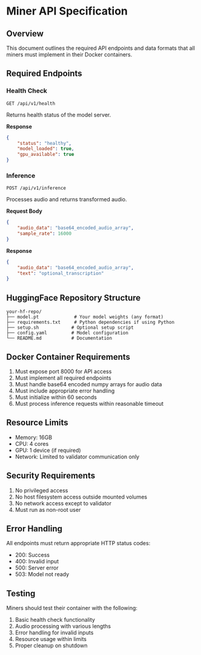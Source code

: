 # Miner API Specification

## Overview
This document outlines the required API endpoints and data formats that all miners must implement in their Docker containers.

## Required Endpoints

### Health Check
```
GET /api/v1/health
```
Returns health status of the model server.

**Response**
```json
{
    "status": "healthy",
    "model_loaded": true,
    "gpu_available": true
}
```

### Inference
```
POST /api/v1/inference
```
Processes audio and returns transformed audio.

**Request Body**
```json
{
    "audio_data": "base64_encoded_audio_array",
    "sample_rate": 16000
}
```

**Response**
```json
{
    "audio_data": "base64_encoded_audio_array", 
    "text": "optional_transcription"
}
```

## HuggingFace Repository Structure
```
your-hf-repo/
├── model.pt             # Your model weights (any format)
├── requirements.txt     # Python dependencies if using Python
├── setup.sh            # Optional setup script
├── config.yaml         # Model configuration
└── README.md           # Documentation
```

## Docker Container Requirements

1. Must expose port 8000 for API access
2. Must implement all required endpoints
3. Must handle base64 encoded numpy arrays for audio data
4. Must include appropriate error handling
5. Must initialize within 60 seconds
6. Must process inference requests within reasonable timeout

## Resource Limits
- Memory: 16GB
- CPU: 4 cores 
- GPU: 1 device (if required)
- Network: Limited to validator communication only

## Security Requirements
1. No privileged access
2. No host filesystem access outside mounted volumes
3. No network access except to validator
4. Must run as non-root user

## Error Handling
All endpoints must return appropriate HTTP status codes:
- 200: Success
- 400: Invalid input
- 500: Server error
- 503: Model not ready

## Testing
Miners should test their container with the following:
1. Basic health check functionality
2. Audio processing with various lengths
3. Error handling for invalid inputs
4. Resource usage within limits
5. Proper cleanup on shutdown